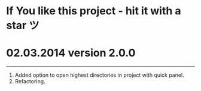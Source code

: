 # If You like this project - hit it with a star ツ

# 02.03.2014 version 2.0.0

---

1. Added option to open highest directories in project with quick panel.
2. Refactoring.